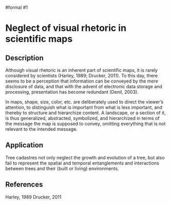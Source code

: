 #formal
#1

# Neglect of visual rhetoric in scientific maps

## Description

Although visual rhetoric is an inherent part of scientific maps, it is rarely considered by scientists (Harley, 1989; Drucker, 2011). To this day, there seems to be a perception that information can be conveyed by the mere disclosure of data, and that with the advent of electronic data storage and processing, presentation has become redundant (Denil, 2003).

In maps, shape, size, color, etc. are deliberately used to direct the viewer’s attention, to distinguish what is important from what is less important, and thereby to structure and hierarchize content. A landscape, or a section of it, is thus generalized, abstracted, symbolized, and hierarchized in terms of the message the map is supposed to convey, omitting everything that is not relevant to the intended message.

## Application

Tree cadastres not only neglect the growth and evolution of a tree, but also fail to represent the spatial and temporal entanglements and interactions between trees and their (built or living) environments.

## References

Harley, 1989
Drucker, 2011
